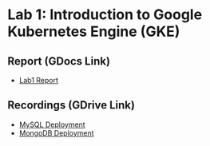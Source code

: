 # Lab 1: Introduction to Google Kubernetes Engine (GKE)

## Report (GDocs Link)
- [Lab1 Report](https://https://docs.google.com/document/d/1dRDYi1J0x8XtAWbNrPvcPD65tFo6PzsOgHzyDdFPnn0/edit#)

## Recordings (GDrive Link)
- [MySQL Deployment](https://drive.google.com/file/d/1vpdoGc_lBYmrqmqwu6BfldfY1V2RlAhU/view?usp=sharing)
- [MongoDB Deployment](https://drive.google.com/file/d/1nC4j-gY8nkZmnet9fWbw74rWTQWjXsjL/view?usp=sharing)